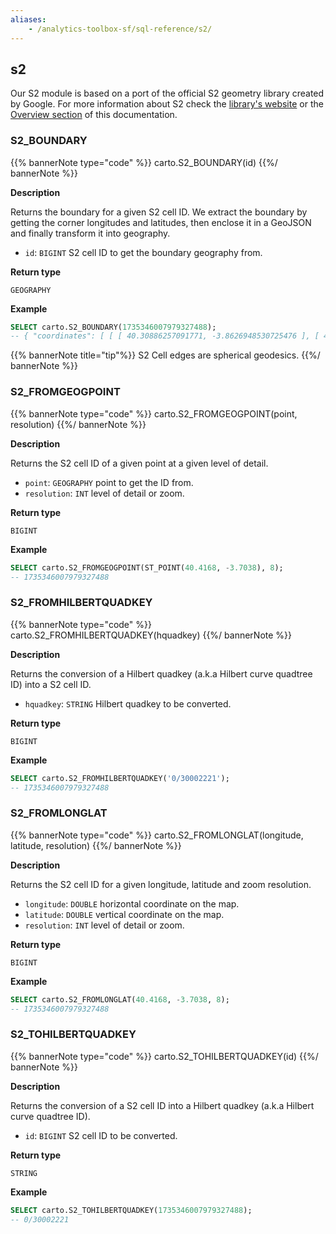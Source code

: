 ```yaml
---
aliases:
    - /analytics-toolbox-sf/sql-reference/s2/
---
```

## s2

<div class="badges"><div class="core"></div></div>

Our S2 module is based on a port of the official S2 geometry library created by Google. For more information about S2 check the [library's website](http://s2geometry.io/) or the [Overview section](/spatial-extension-sf/spatial-indexes/overview/#s2) of this documentation.


### S2_BOUNDARY

{{% bannerNote type="code" %}}
carto.S2_BOUNDARY(id)
{{%/ bannerNote %}}

**Description**

Returns the boundary for a given S2 cell ID. We extract the boundary by getting the corner longitudes and latitudes, then enclose it in a GeoJSON and finally transform it into geography.

* `id`: `BIGINT` S2 cell ID to get the boundary geography from.

**Return type**

`GEOGRAPHY`

**Example**

```sql
SELECT carto.S2_BOUNDARY(1735346007979327488);
-- { "coordinates": [ [ [ 40.30886257091771, -3.8626948530725476 ], [ 40.30886257091771, -3.6086596856604585 ] ...
```

{{% bannerNote title="tip"%}}
S2 Cell edges are spherical geodesics.
{{%/ bannerNote %}}


### S2_FROMGEOGPOINT

{{% bannerNote type="code" %}}
carto.S2_FROMGEOGPOINT(point, resolution)
{{%/ bannerNote %}}

**Description**

Returns the S2 cell ID of a given point at a given level of detail.

* `point`: `GEOGRAPHY` point to get the ID from.
* `resolution`: `INT` level of detail or zoom.

**Return type**

`BIGINT`

**Example**

```sql
SELECT carto.S2_FROMGEOGPOINT(ST_POINT(40.4168, -3.7038), 8);
-- 1735346007979327488
```


### S2_FROMHILBERTQUADKEY

{{% bannerNote type="code" %}}
carto.S2_FROMHILBERTQUADKEY(hquadkey)
{{%/ bannerNote %}}

**Description**

Returns the conversion of a Hilbert quadkey (a.k.a Hilbert curve quadtree ID) into a S2 cell ID.

* `hquadkey`: `STRING` Hilbert quadkey to be converted.

**Return type**

`BIGINT`

**Example**

```sql
SELECT carto.S2_FROMHILBERTQUADKEY('0/30002221');
-- 1735346007979327488
```


### S2_FROMLONGLAT

{{% bannerNote type="code" %}}
carto.S2_FROMLONGLAT(longitude, latitude, resolution)
{{%/ bannerNote %}}

**Description**

Returns the S2 cell ID for a given longitude, latitude and zoom resolution.

* `longitude`: `DOUBLE` horizontal coordinate on the map.
* `latitude`: `DOUBLE` vertical coordinate on the map.
* `resolution`: `INT` level of detail or zoom.

**Return type**

`BIGINT`

**Example**

```sql
SELECT carto.S2_FROMLONGLAT(40.4168, -3.7038, 8);
-- 1735346007979327488
```


### S2_TOHILBERTQUADKEY

{{% bannerNote type="code" %}}
carto.S2_TOHILBERTQUADKEY(id)
{{%/ bannerNote %}}

**Description**

Returns the conversion of a S2 cell ID into a Hilbert quadkey (a.k.a Hilbert curve quadtree ID).

* `id`: `BIGINT` S2 cell ID to be converted.

**Return type**

`STRING`

**Example**

```sql
SELECT carto.S2_TOHILBERTQUADKEY(1735346007979327488);
-- 0/30002221
```
